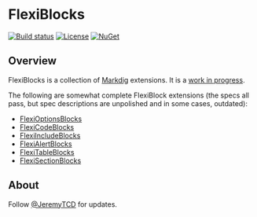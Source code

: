 # FlexiBlocks
[![Build status](https://ci.appveyor.com/api/projects/status/dwq43rdwho37mesv?svg=true)](https://ci.appveyor.com/project/JeremyTCD/markdig-extensions-flexiblocks)
[![License](https://img.shields.io/badge/license-Apache%202.0-blue.svg)](https://github.com/Pkcs11Interop/Pkcs11Interop/blob/master/LICENSE.md)
[![NuGet](https://img.shields.io/nuget/vpre/Jering.Markdig.Extensions.FlexiBlocks.svg?label=nuget)](https://www.nuget.org/packages/Jering.Markdig.Extensions.FlexiBlocks/)
<!-- TODO tests badge, this service should work - https://github.com/monkey3310/appveyor-shields-badges/blob/master/README.md -->

## Overview
FlexiBlocks is a collection of [Markdig](https://github.com/lunet-io/markdig) extensions. It is a [work in progress](https://github.com/JeremyTCD/Markdig.Extensions.FlexiBlocks/blob/master/ThingsToDo.md).

The following are somewhat complete FlexiBlock extensions (the specs all pass, but spec descriptions are unpolished and in some cases, outdated):
- [FlexiOptionsBlocks](https://github.com/JeremyTCD/Markdig.Extensions.FlexiBlocks/blob/master/specs/FlexiOptionsBlocksSpecs.md)
- [FlexiCodeBlocks](https://github.com/JeremyTCD/Markdig.Extensions.FlexiBlocks/blob/master/specs/FlexiCodeBlocksSpecs.md)
- [FlexiIncludeBlocks](https://github.com/JeremyTCD/Markdig.Extensions.FlexiBlocks/blob/master/specs/FlexiIncludeBlocksSpecs.md)
- [FlexiAlertBlocks](https://github.com/JeremyTCD/Markdig.Extensions.FlexiBlocks/blob/master/specs/FlexiAlertBlocksSpecs.md)
- [FlexiTableBlocks](https://github.com/JeremyTCD/Markdig.Extensions.FlexiBlocks/blob/master/specs/FlexiTableBlocksSpecs.md)
- [FlexiSectionBlocks](https://github.com/JeremyTCD/Markdig.Extensions.FlexiBlocks/blob/master/specs/FlexiSectionBlocksSpecs.md)

## About
Follow [@JeremyTCD](https://twitter.com/JeremyTCD) for updates.